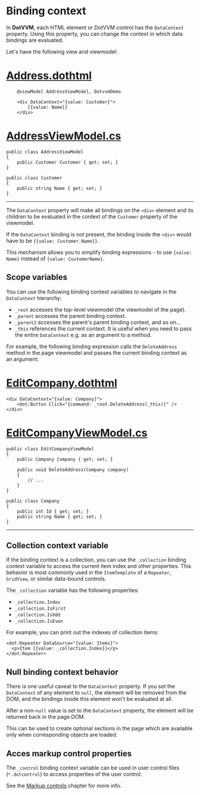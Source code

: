 # Binding context

In **DotVVM**, each HTML element or DotVVM control has the `DataContext` property. Using this property, you can change the context in which data bindings are evaluated.

Let's have the following view and viewmodel:

# [Address.dothtml](#tab/example1-view)

```DOTHTML
	@viewModel AddressViewModel, DotvvmDemo

	<div DataContext="{value: Customer}">
		{{value: Name}}
	</div>
```

# [AddressViewModel.cs](#tab/example1-viewmodel)

```CSHARP
public class AddressViewModel 
{
	public Customer Customer { get; set; }
}

public class Customer 
{
	public string Name { get; set; }
}
```

***

The `DataContext` property will make all bindings on the `<div>` element and its children to be evaluated in the context of the `Customer` property of the viewmodel.

If the `DataContext` binding is not present, the binding inside the `<div>` would have to be `{{value: Customer.Name}}`.

This mechanism allows you to simplify binding expressions - to use `{value: Name}` instead of `{value: CustomerName}`.

## Scope variables

You can use the following binding context variables to navigate in the `DataContext` hierarchy:

* `_root` accesses the top-level viewmodel (the viewmodel of the page).
* `_parent` accesses the parent binding context.
* `_parent2` accesses the parent's parent binding context, and so on...
* `_this` references the current context. It is useful when you need to pass the entire `DataContext` e.g. as an argument to a method.

For example, the following binding expression calls the `DeleteAddress` method in the page viewmodel and passes the current binding context as an argument:

# [EditCompany.dothtml](#tab/example2-view)

```DOTHTML
<div DataContext="{value: Company}">
	<dot:Button Click="{command: _root.DeleteAddress(_this)}" />
</div>
```

# [EditCompanyViewModel.cs](#tab/example2-viewmodel)

```CSHARP
public class EditCompanyViewModel 
{
	public Company Company { get; set; }

    public void DeleteAddress(Company company) 
    {
        // ...
    }
}

public class Company 
{
    public int Id { get; set; }
	public string Name { get; set; }
}
```

***

## Collection context variable

If the binding context is a collection, you can use the `_collection` binding context variable to access the current item index and other properties. This behavior is most commonly used in the `ItemTemplate` of a `Repeater`, `GridView`, or similar data-bound controls. 

The `_collection` variable has the following properties:

* `_collection.Index`
* `_collection.IsFirst`
* `_collection.IsOdd`
* `_collection.IsEven`

For example, you can print out the indexes of collection items:

```DOTHTML
<dot:Repeater DataSource="{value: Items}">
  <p>Item {{value: _collection.Index}}</p>
</dot:Repeater>
```

## Null binding context behavior

There is one useful caveat to the `DataContext` property. If you set the `DataContext` of any element to `null`, the element will be removed from the DOM, and the bindings inside this element won't be evaluated at all.

After a non-`null` value is set to the `DataContext` property, the element will be returned back in the page DOM.

This can be used to create optional sections in the page which are available only when corresponding objects are loaded.

## Acces markup control properties

The `_control` binding context variable can be used in user control files (`*.dotcontrol`) to access properties of the user control. 

See the [Markup controls](~/pages/concepts/control-development/markup-controls) chapter for more info.

